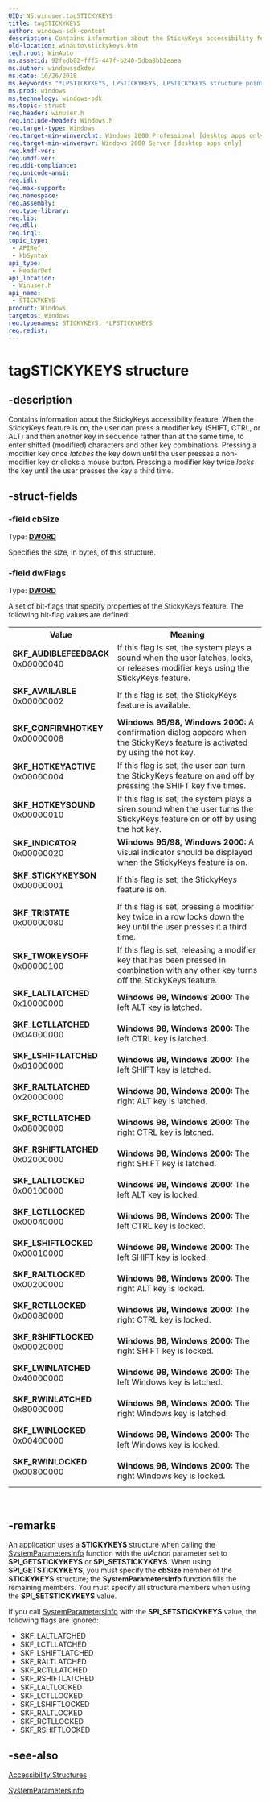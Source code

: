 ```yaml
---
UID: NS:winuser.tagSTICKYKEYS
title: tagSTICKYKEYS
author: windows-sdk-content
description: Contains information about the StickyKeys accessibility feature.
old-location: winauto\stickykeys.htm
tech.root: WinAuto
ms.assetid: 92fedb82-fff5-447f-b240-5dba8bb2eaea
ms.author: windowssdkdev
ms.date: 10/26/2018
ms.keywords: "*LPSTICKYKEYS, LPSTICKYKEYS, LPSTICKYKEYS structure pointer [Windows Accessibility], SKF_AUDIBLEFEEDBACK, SKF_AVAILABLE, SKF_CONFIRMHOTKEY, SKF_HOTKEYACTIVE, SKF_HOTKEYSOUND, SKF_INDICATOR, SKF_LALTLATCHED, SKF_LALTLOCKED, SKF_LCTLLATCHED, SKF_LCTLLOCKED, SKF_LSHIFTLATCHED, SKF_LSHIFTLOCKED, SKF_LWINLATCHED, SKF_LWINLOCKED, SKF_RALTLATCHED, SKF_RALTLOCKED, SKF_RCTLLATCHED, SKF_RCTLLOCKED, SKF_RSHIFTLATCHED, SKF_RSHIFTLOCKED, SKF_RWINLATCHED, SKF_RWINLOCKED, SKF_STICKYKEYSON, SKF_TRISTATE, SKF_TWOKEYSOFF, STICKYKEYS, STICKYKEYS structure [Windows Accessibility], _win32_STICKYKEYS_str, msaa.stickykeys, tagSTICKYKEYS, winauto.stickykeys, winuser/LPSTICKYKEYS, winuser/STICKYKEYS"
ms.prod: windows
ms.technology: windows-sdk
ms.topic: struct
req.header: winuser.h
req.include-header: Windows.h
req.target-type: Windows
req.target-min-winverclnt: Windows 2000 Professional [desktop apps only]
req.target-min-winversvr: Windows 2000 Server [desktop apps only]
req.kmdf-ver: 
req.umdf-ver: 
req.ddi-compliance: 
req.unicode-ansi: 
req.idl: 
req.max-support: 
req.namespace: 
req.assembly: 
req.type-library: 
req.lib: 
req.dll: 
req.irql: 
topic_type:
 - APIRef
 - kbSyntax
api_type:
 - HeaderDef
api_location:
 - Winuser.h
api_name:
 - STICKYKEYS
product: Windows
targetos: Windows
req.typenames: STICKYKEYS, *LPSTICKYKEYS
req.redist: 
---
```


# tagSTICKYKEYS structure


## -description


Contains information about the StickyKeys accessibility feature. When the StickyKeys feature is on, the user can press a modifier key (SHIFT, CTRL, or ALT) and then another key in sequence rather than at the same time, to enter shifted (modified) characters and other key combinations. Pressing a modifier key once <i>latches</i> the key down until the user presses a non-modifier key or clicks a mouse button. Pressing a modifier key twice <i>locks</i> the key until the user presses the key a third time.


## -struct-fields




### -field cbSize

Type: <b><a href="https://msdn.microsoft.com/4553cafc-450e-4493-a4d4-cb6e2f274d46">DWORD</a></b>

Specifies the size, in bytes, of this structure.


### -field dwFlags

Type: <b><a href="https://msdn.microsoft.com/4553cafc-450e-4493-a4d4-cb6e2f274d46">DWORD</a></b>


A set of bit-flags that specify properties of the StickyKeys feature. The following bit-flag values are defined:



<table>
<tr>
<th>Value</th>
<th>Meaning</th>
</tr>
<tr>
<td width="40%"><a id="SKF_AUDIBLEFEEDBACK"></a><a id="skf_audiblefeedback"></a><dl>
<dt><b>SKF_AUDIBLEFEEDBACK</b></dt>
<dt>0x00000040</dt>
</dl>
</td>
<td width="60%">
If this flag is set, the system plays a sound when the user latches, locks, or releases modifier keys using the StickyKeys feature.

</td>
</tr>
<tr>
<td width="40%"><a id="SKF_AVAILABLE"></a><a id="skf_available"></a><dl>
<dt><b>SKF_AVAILABLE</b></dt>
<dt>0x00000002</dt>
</dl>
</td>
<td width="60%">
If this flag is set, the StickyKeys feature is available.

</td>
</tr>
<tr>
<td width="40%"><a id="SKF_CONFIRMHOTKEY"></a><a id="skf_confirmhotkey"></a><dl>
<dt><b>SKF_CONFIRMHOTKEY</b></dt>
<dt>0x00000008</dt>
</dl>
</td>
<td width="60%">
<b>Windows 95/98, Windows 2000:</b> A confirmation dialog appears when the StickyKeys feature is activated by using the hot key.

</td>
</tr>
<tr>
<td width="40%"><a id="SKF_HOTKEYACTIVE"></a><a id="skf_hotkeyactive"></a><dl>
<dt><b>SKF_HOTKEYACTIVE</b></dt>
<dt>0x00000004</dt>
</dl>
</td>
<td width="60%">
If this flag is set, the user can turn the StickyKeys feature on and off by pressing the SHIFT key five times.

</td>
</tr>
<tr>
<td width="40%"><a id="SKF_HOTKEYSOUND"></a><a id="skf_hotkeysound"></a><dl>
<dt><b>SKF_HOTKEYSOUND</b></dt>
<dt>0x00000010</dt>
</dl>
</td>
<td width="60%">
If this flag is set, the system plays a siren sound when the user turns the StickyKeys feature on or off by using the hot key.

</td>
</tr>
<tr>
<td width="40%"><a id="SKF_INDICATOR"></a><a id="skf_indicator"></a><dl>
<dt><b>SKF_INDICATOR</b></dt>
<dt>0x00000020</dt>
</dl>
</td>
<td width="60%">
<b>Windows 95/98, Windows 2000:</b> A visual indicator should be displayed when the StickyKeys feature is on.

</td>
</tr>
<tr>
<td width="40%"><a id="SKF_STICKYKEYSON"></a><a id="skf_stickykeyson"></a><dl>
<dt><b>SKF_STICKYKEYSON</b></dt>
<dt>0x00000001</dt>
</dl>
</td>
<td width="60%">
If this flag is set, the StickyKeys feature is on.

</td>
</tr>
<tr>
<td width="40%"><a id="SKF_TRISTATE"></a><a id="skf_tristate"></a><dl>
<dt><b>SKF_TRISTATE</b></dt>
<dt>0x00000080</dt>
</dl>
</td>
<td width="60%">
If this flag is set, pressing a modifier key twice in a row locks down the key until the user presses it a third time.

</td>
</tr>
<tr>
<td width="40%"><a id="SKF_TWOKEYSOFF"></a><a id="skf_twokeysoff"></a><dl>
<dt><b>SKF_TWOKEYSOFF</b></dt>
<dt>0x00000100</dt>
</dl>
</td>
<td width="60%">
If this flag is set, releasing a modifier key that has been pressed in combination with any other key turns off the StickyKeys feature.

</td>
</tr>
<tr>
<td width="40%"><a id="SKF_LALTLATCHED"></a><a id="skf_laltlatched"></a><dl>
<dt><b>SKF_LALTLATCHED</b></dt>
<dt>0x10000000</dt>
</dl>
</td>
<td width="60%">
<b>Windows 98, Windows 2000: </b>The left ALT key is latched.

</td>
</tr>
<tr>
<td width="40%"><a id="SKF_LCTLLATCHED"></a><a id="skf_lctllatched"></a><dl>
<dt><b>SKF_LCTLLATCHED</b></dt>
<dt>0x04000000</dt>
</dl>
</td>
<td width="60%">
<b>Windows 98, Windows 2000: </b> The left CTRL key is latched.

</td>
</tr>
<tr>
<td width="40%"><a id="SKF_LSHIFTLATCHED"></a><a id="skf_lshiftlatched"></a><dl>
<dt><b>SKF_LSHIFTLATCHED</b></dt>
<dt>0x01000000</dt>
</dl>
</td>
<td width="60%">
<b>Windows 98, Windows 2000: </b> The left SHIFT key is latched.

</td>
</tr>
<tr>
<td width="40%"><a id="SKF_RALTLATCHED"></a><a id="skf_raltlatched"></a><dl>
<dt><b>SKF_RALTLATCHED</b></dt>
<dt>0x20000000</dt>
</dl>
</td>
<td width="60%">
<b>Windows 98, Windows 2000: </b> The right ALT key is latched.

</td>
</tr>
<tr>
<td width="40%"><a id="SKF_RCTLLATCHED"></a><a id="skf_rctllatched"></a><dl>
<dt><b>SKF_RCTLLATCHED</b></dt>
<dt>0x08000000</dt>
</dl>
</td>
<td width="60%">
<b>Windows 98, Windows 2000: </b> The right CTRL key is latched.

</td>
</tr>
<tr>
<td width="40%"><a id="SKF_RSHIFTLATCHED"></a><a id="skf_rshiftlatched"></a><dl>
<dt><b>SKF_RSHIFTLATCHED</b></dt>
<dt>0x02000000</dt>
</dl>
</td>
<td width="60%">
<b>Windows 98, Windows 2000: </b> The right SHIFT key is latched.

</td>
</tr>
<tr>
<td width="40%"><a id="SKF_LALTLOCKED"></a><a id="skf_laltlocked"></a><dl>
<dt><b>SKF_LALTLOCKED</b></dt>
<dt>0x00100000</dt>
</dl>
</td>
<td width="60%">
<b>Windows 98, Windows 2000: </b> The left ALT key is locked.

</td>
</tr>
<tr>
<td width="40%"><a id="SKF_LCTLLOCKED"></a><a id="skf_lctllocked"></a><dl>
<dt><b>SKF_LCTLLOCKED</b></dt>
<dt>0x00040000</dt>
</dl>
</td>
<td width="60%">
<b>Windows 98, Windows 2000: </b> The left CTRL key is locked.

</td>
</tr>
<tr>
<td width="40%"><a id="SKF_LSHIFTLOCKED"></a><a id="skf_lshiftlocked"></a><dl>
<dt><b>SKF_LSHIFTLOCKED</b></dt>
<dt>0x00010000</dt>
</dl>
</td>
<td width="60%">
<b>Windows 98, Windows 2000: </b> The left SHIFT key is locked.

</td>
</tr>
<tr>
<td width="40%"><a id="SKF_RALTLOCKED"></a><a id="skf_raltlocked"></a><dl>
<dt><b>SKF_RALTLOCKED</b></dt>
<dt>0x00200000</dt>
</dl>
</td>
<td width="60%">
<b>Windows 98, Windows 2000: </b> The right ALT key is locked.

</td>
</tr>
<tr>
<td width="40%"><a id="SKF_RCTLLOCKED"></a><a id="skf_rctllocked"></a><dl>
<dt><b>SKF_RCTLLOCKED</b></dt>
<dt>0x00080000</dt>
</dl>
</td>
<td width="60%">
<b>Windows 98, Windows 2000: </b> The right CTRL key is locked.

</td>
</tr>
<tr>
<td width="40%"><a id="SKF_RSHIFTLOCKED"></a><a id="skf_rshiftlocked"></a><dl>
<dt><b>SKF_RSHIFTLOCKED</b></dt>
<dt>0x00020000</dt>
</dl>
</td>
<td width="60%">
<b>Windows 98, Windows 2000: </b> The right SHIFT key is locked.

</td>
</tr>
<tr>
<td width="40%"><a id="SKF_LWINLATCHED"></a><a id="skf_lwinlatched"></a><dl>
<dt><b>SKF_LWINLATCHED</b></dt>
<dt>0x40000000</dt>
</dl>
</td>
<td width="60%">
<b>Windows 98, Windows 2000: </b> The left Windows key is latched.

</td>
</tr>
<tr>
<td width="40%"><a id="SKF_RWINLATCHED"></a><a id="skf_rwinlatched"></a><dl>
<dt><b>SKF_RWINLATCHED</b></dt>
<dt>0x80000000</dt>
</dl>
</td>
<td width="60%">
<b>Windows 98, Windows 2000: </b> The right Windows key is latched.

</td>
</tr>
<tr>
<td width="40%"><a id="SKF_LWINLOCKED"></a><a id="skf_lwinlocked"></a><dl>
<dt><b>SKF_LWINLOCKED</b></dt>
<dt>0x00400000</dt>
</dl>
</td>
<td width="60%">
<b>Windows 98, Windows 2000: </b> The left Windows key is locked.

</td>
</tr>
<tr>
<td width="40%"><a id="SKF_RWINLOCKED"></a><a id="skf_rwinlocked"></a><dl>
<dt><b>SKF_RWINLOCKED</b></dt>
<dt>0x00800000</dt>
</dl>
</td>
<td width="60%">
<b>Windows 98, Windows 2000: </b> The right Windows key is locked.

</td>
</tr>
</table>
 


## -remarks



An application uses a <b>STICKYKEYS</b> structure when calling the <a href="https://msdn.microsoft.com/9b99465c-e12d-413c-8e69-b46b52f2f11f">SystemParametersInfo</a> function with the <i>uiAction</i> parameter set to <b>SPI_GETSTICKYKEYS</b> or <b>SPI_SETSTICKYKEYS</b>. When using <b>SPI_GETSTICKYKEYS</b>, you must specify the <b>cbSize</b> member of the <b>STICKYKEYS</b> structure; the <b>SystemParametersInfo</b> function fills the remaining members. You must specify all structure members when using the <b>SPI_SETSTICKYKEYS</b> value.

If you call <a href="https://msdn.microsoft.com/9b99465c-e12d-413c-8e69-b46b52f2f11f">SystemParametersInfo</a> with the <b>SPI_SETSTICKYKEYS</b> value, the following flags are ignored:

<ul>
<li>SKF_LALTLATCHED</li>
<li>SKF_LCTLLATCHED</li>
<li>SKF_LSHIFTLATCHED</li>
<li>SKF_RALTLATCHED</li>
<li>SKF_RCTLLATCHED</li>
<li>SKF_RSHIFTLATCHED</li>
<li>SKF_LALTLOCKED</li>
<li>SKF_LCTLLOCKED</li>
<li>SKF_LSHIFTLOCKED</li>
<li>SKF_RALTLOCKED</li>
<li>SKF_RCTLLOCKED</li>
<li>SKF_RSHIFTLOCKED</li>
</ul>



## -see-also




<a href="https://msdn.microsoft.com/0ff480ae-18e3-413d-b208-a67fbae28c25">Accessibility Structures</a>



<a href="https://msdn.microsoft.com/9b99465c-e12d-413c-8e69-b46b52f2f11f">SystemParametersInfo</a>
 

 

